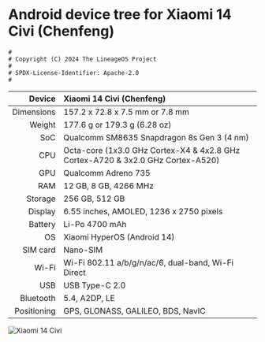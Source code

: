 # Android device tree for Xiaomi 14 Civi (Chenfeng)

```
#
# Copyright (C) 2024 The LineageOS Project
#
# SPDX-License-Identifier: Apache-2.0
#
```

 Device       | Xiaomi 14 Civi (Chenfeng)
 -----------: | :-------------------------------------------------- 
Dimensions | 157.2 x 72.8 x 7.5 mm or 7.8 mm
Weight | 177.6 g or 179.3 g (6.28 oz)
SoC | Qualcomm SM8635 Snapdragon 8s Gen 3 (4 nm)
CPU | Octa-core (1x3.0 GHz Cortex-X4 & 4x2.8 GHz Cortex-A720 & 3x2.0 GHz Cortex-A520)
GPU | Qualcomm Adreno 735
RAM | 12 GB, 8 GB, 4266 MHz
Storage | 256 GB, 512 GB
Display | 6.55 inches, AMOLED, 1236 x 2750 pixels
Battery | Li-Po 4700 mAh
OS | Xiaomi HyperOS (Android 14)
SIM card | Nano-SIM
Wi-Fi | Wi-Fi 802.11 a/b/g/n/ac/6, dual-band, Wi-Fi Direct
USB | USB Type-C 2.0
Bluetooth | 5.4, A2DP, LE
Positioning | GPS, GLONASS, GALILEO, BDS, NavIC

![Xiaomi 14 Civi](https://fdn2.gsmarena.com/vv/pics/xiaomi/xiaomi-14-civi-2.jpg)